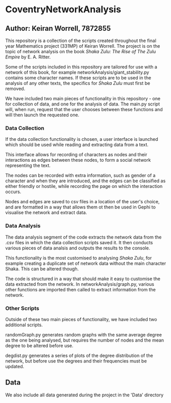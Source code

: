 # CoventryNetworkAnalysis
## Author: Keiran Worrell, 7872855
This repository is a collection of the scripts created throughout the final year Mathematics project (331MP) of Keiran Worrell. The project is on the topic of network analysis on the book *Shaka Zulu: The Rise of The Zulu Empire* by E. A. Ritter.

Some of the scripts included in this repository are tailored for use with a network of this book, for example networkAnalysis/giant_stability.py contains some character names. If these scripts are to be used in the analysis of any other texts, the specifics for *Shaka Zulu* must first be removed.

We have included two main pieces of functionality in this repository - one for collection of data, and one for the analysis of data. The main.py script will, when run, request that the user chooses between these functions and will then launch the requested one.

### Data Collection

If the data collection functionality is chosen, a user interface is launched which should be used while reading and extracting data from a text.

This interface allows for recording of characters as nodes and their interactions as edges between these nodes, to form a social network representing the text.

The nodes can be recorded with extra information, such as gender of a character and when they are introduced, and the edges can be classified as either friendly or hostile, while recording the page on which the interaction occurs.

Nodes and edges are saved to csv files in a location of the user's choice, and are formatted in a way that allows them ot then be used in Gephi to visualise the network and extract data. 

### Data Analysis

The data analysis segment of the code extracts the network data from the .csv files in which the data collection scripts saved it. It then conducts various pieces of data analsis and outputs the results to the console.

This functionality is the most customised to analysing *Shaka Zulu*, for example creating a duplicate set of network data without the main character Shaka. This can be altered though.

The code is structured in a way that should make it easy to customise the data extracted from the network. In networkAnalysis/graph.py, various other functions are imported then called to extract information from the network.

### Other Scripts
Outside of these two main pieces of functionality, we have included two additional scripts.

randomGraph.py generates random graphs with the same average degree as the one being analysed, but requires the number of nodes and the mean degree to be altered before use.

degdist.py generates a series of plots of the degree distribution of the network, but before use the degrees and their frequencies must be updated.

## Data
We also include all data generated during the project in the 'Data' directory
